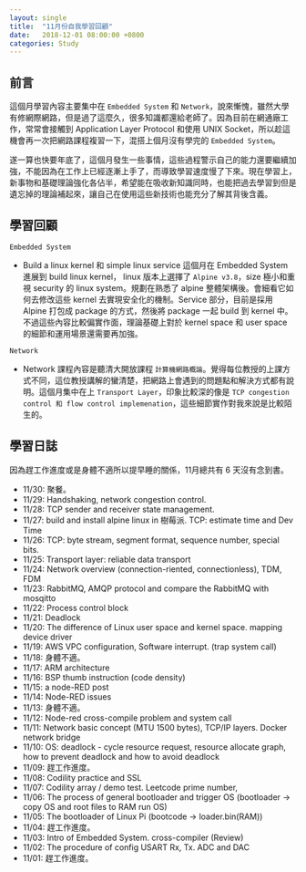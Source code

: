 ```yaml
---
layout: single
title:  "11月份自我學習回顧"
date:   2018-12-01 08:00:00 +0800
categories: Study
---
```

## 前言
這個月學習內容主要集中在 `Embedded System` 和 `Network`，說來慚愧，雖然大學有修網際網路，但是過了這麼久，很多知識都還給老師了。因為目前在網通廠工作，常常會接觸到 Application Layer Protocol 和使用 UNIX Socket，所以趁這機會再一次把網路課程複習一下，混搭上個月沒有學完的 `Embedded System`。

遂一算也快要年底了，這個月發生一些事情，這些過程警示自己的能力還要繼續加強，不能因為在工作上已經逐漸上手了，而導致學習速度慢了下來。現在學習上，新事物和基礎理論強化各佔半，希望能在吸收新知識同時，也能把過去學習到但是遺忘掉的理論補起來，讓自己在使用這些新技術也能充分了解其背後含義。

## 學習回顧
`Embedded System`
- Build a linux kernel 和 simple linux service
這個月在 Embedded System 進展到 build linux kernel， linux 版本上選擇了 `Alpine v3.8`，size 極小和重視 security 的 linux system。規劃在熟悉了 alpine 整體架構後。會細看它如何去修改這些 kernel 去實現安全化的機制。Service 部分，目前是採用 Alpine 打包成 package 的方式，然後將 package 一起 build 到 kernel 中。不過這些內容比較偏實作面，理論基礎上對於 kernel space 和 user space 的細節和運用場景還需要再加強。

`Network`
- Network 課程內容是聽清大開放課程 `計算機網路概論`。覺得每位教授的上課方式不同，這位教授講解的蠻清楚，把網路上會遇到的問題點和解決方式都有說明。這個月集中在上 `Transport Layer`，印象比較深的像是 `TCP congestion control 和 flow control implemenation`，這些細節實作對我來說是比較陌生的。

## 學習日誌

因為趕工作進度或是身體不適所以提早睡的關係，11月總共有 6 天沒有念到書。

- 11/30: 聚餐。
- 11/29: Handshaking, network congestion control.
- 11/28: TCP sender and receiver state management.
- 11/27: build and install alpine linux in 樹莓派. TCP: estimate time and Dev Time
- 11/26: TCP: byte stream, segment format, sequence number, special bits.
- 11/25: Transport layer: reliable data transport
- 11/24: Network overview (connection-riented, connectionless), TDM, FDM
- 11/23: RabbitMQ, AMQP protocol and compare the RabbitMQ with mosqitto
- 11/22: Process control block
- 11/21: Deadlock
- 11/20: The difference of Linux user space and kernel space. mapping device driver
- 11/19: AWS VPC configuration, Software interrupt. (trap system call)
- 11/18: 身體不適。
- 11/17: ARM architecture
- 11/16: BSP thumb instruction (code density) 
- 11/15: a node-RED post
- 11/14: Node-RED issues
- 11/13: 身體不適。
- 11/12: Node-red cross-compile problem and system call
- 11/11: Network basic concept (MTU 1500 bytes), TCP/IP layers. Docker network bridge
- 11/10: OS: deadlock - cycle resource request, resource allocate graph, how to prevent deadlock and how to avoid deadlock
- 11/09: 趕工作進度。
- 11/08: Codility practice and SSL
- 11/07: Codility array / demo test. Leetcode prime number, 
- 11/06: The process of general bootloader and trigger OS (bootloader -> copy OS and root files to RAM run OS)
- 11/05: The bootloader of Linux Pi (bootcode -> loader.bin(RAM))
- 11/04: 趕工作進度。
- 11/03: Intro of Embedded System. cross-compiler (Review)
- 11/02: The procedure of config USART Rx, Tx. ADC and DAC
- 11/01: 趕工作進度。